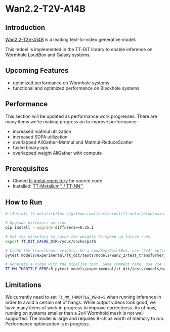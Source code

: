 # Wan2.2-T2V-A14B

## Introduction

[Wan2.2-T2V-A14B](https://huggingface.co/Wan-AI/Wan2.2-T2V-A14B-Diffusers) is a leading text-to-video generative model.

This mdoel is implemented in the TT-DiT library to enable inference on Wormhole LoudBox and Galaxy systems.

## Upcoming Features
- optimized performance on Wormhole systems
- functional and optimized performance on Blackhole systems

## Performance

This section will be updated as performance work progresses.
There are many items we're making progress on to improve performance:
- increased matmul utilization
- increased SDPA utilization
- overlapped AllGather-Matmul and Matmul-ReduceScatter
- fused binary ops
- overlapped weight AllGather with compute

## Prerequisites
- Cloned [tt-metal repository](https://github.com/tenstorrent/tt-metal) for source code
- Installed: [TT-Metalium™ / TT-NN™](https://github.com/tenstorrent/tt-metal/blob/main/INSTALLING.md)

## How to Run

```bash
# [Install tt-metal](https://github.com/tenstorrent/tt-metal/blob/main/INSTALLING.md)

# Upgrade diffusers version
pip install --upgrade diffusers==0.35.1

# Set the directory to cache the weights to speed up future runs
export TT_DIT_CACHE_DIR=/your/cache/path

# Cache the transformer weights. On a LoudBox/QuietBox, use "2x4" option. On Galaxy, use "4x8" option.
pytest models/experimental/tt_dit/tests/models/wan2_2/test_transformer_wan.py::test_wan_transformer_model_caching -k "4x8"

# Generate a video with the pipeline test. Same comment here, use 2x4 on 8-chip systems and 4x8 on 32-chip systems.
TT_MM_THROTTLE_PERF=5 pytest models/experimental/tt_dit/tests/models/wan2_2/test_pipeline_wan.py -k "4x8"
```

## Limitations

We currently need to set `TT_MM_THROTTLE_PERF=5` when running inference in order to avoid a certain set of hangs.
While output videos look good, we have many items of work in progress to improve correctness.
As of now, running on systems smaller than a 2x4 Wormhold mesh is not well supported. The model is large and requires 8-chips worth of memory to run.
Performance optimization is in progress.
